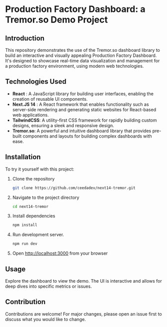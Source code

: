 # Production Factory Dashboard: a Tremor.so Demo Project

## Introduction

This repository demonstrates the use of the Tremor.so dashboard library to build an interactive and visually appealing Production Factory Dashboard. It's designed to showcase real-time data visualization and management for a production factory environment, using modern web technologies.

## Technologies Used

- **React** : A JavaScript library for building user interfaces, enabling the creation of reusable UI components.
- **Next.JS 14** : A React framework that enables functionality such as server-side rendering and generating static websites for React-based web applications.
- **TailwindCSS**: A utility-first CSS framework for rapidly building custom designs, ensuring a sleek and responsive design.
- **Tremor.so**: A powerful and intuitive dashboard library that provides pre-built components and layouts for building complex dashboards with ease.

## Installation

To try it yourself with this project:

1. Clone the repository

   ```bash
   git clone https://github.com/ceedadev/next14-tremor.git
   ```

2. Navigate to the project directory

   ```bash
   cd next14-tremor
   ```

3. Install dependencies

   ```bash
   npm install
   ```

4. Run development server.

   ```bash
   npm run dev
   ```

5. Open <http://localhost:3000> from your browser

## Usage

Explore the dashboard to view the demo. The UI is interactive and allows for deep dives into specific metrics or issues.

## Contribution

Contributions are welcome! For major changes, please open an issue first to discuss what you would like to change.
